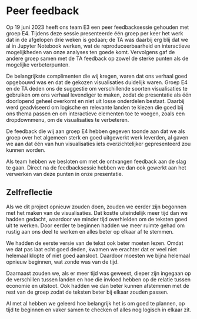 # Peer feedback

Op 19 juni 2023 heeft ons team E3 een peer feedbacksessie gehouden met groep E4. Tijdens deze sessie presenteerde één groep per keer het werk dat in de afgelopen drie weken is gedaan; de TA was daarbij erg blij dat we al in Jupyter Notebook werken, wat de reproduceerbaarheid en interactieve mogelijkheden van onze analyses ten goede komt. Vervolgens gaf de andere groep samen met de TA feedback op zowel de sterke punten als de mogelijke verbeterpunten.

De belangrijkste complimenten die wij kregen, waren dat ons verhaal goed opgebouwd was en dat de gekozen visualisaties duidelijk waren. Groep E4 en de TA deden ons de suggestie om verschillende soorten visualisaties te gebruiken om ons verhaal levendiger te maken, zodat de presentatie als één doorlopend geheel overkomt en niet uit losse onderdelen bestaat. Daarbij werd geadviseerd om logische en relevante landen te kiezen die goed bij ons thema passen en om interactieve elementen toe te voegen, zoals een dropdownmenu, om de visualisaties te verbeteren.

De feedback die wij aan groep E4 hebben gegeven toonde aan dat we als groep over het algemeen sterk en goed uitgewerkt werk leverden, al gaven we aan dat één van hun visualisaties iets overzichtelijker gepresenteerd zou kunnen worden.

Als team hebben we besloten om met de ontvangen feedback aan de slag te gaan. Direct na de feedbacksessie hebben we dan ook gewerkt aan het verwerken van deze punten in onze presentatie.

## Zelfreflectie

Als we dit project opnieuw zouden doen, zouden we eerder zijn begonnen met het maken van de visualisaties. Dat kostte uiteindelijk meer tijd dan we hadden gedacht, waardoor we minder tijd overhielden om de teksten goed uit te werken. Door eerder te beginnen hadden we meer ruimte gehad om rustig aan ons deel te werken en alles beter op elkaar af te stemmen.

We hadden de eerste versie van de tekst ook beter moeten lezen. Omdat we dat pas laat echt goed deden, kwamen we erachter dat er veel niet helemaal klopte of niet goed aansloot. Daardoor moesten we bijna helemaal opnieuw beginnen, wat zonde was van de tijd.

Daarnaast zouden we, als er meer tijd was geweest, dieper zijn ingegaan op de verschillen tussen landen en hoe die invloed hebben op de relatie tussen economie en uitstoot. Ook hadden we dan beter kunnen afstemmen met de rest van de groep zodat de teksten beter bij elkaar zouden passen.

Al met al hebben we geleerd hoe belangrijk het is om goed te plannen, op tijd te beginnen en vaker samen te checken of alles nog logisch in elkaar zit.


